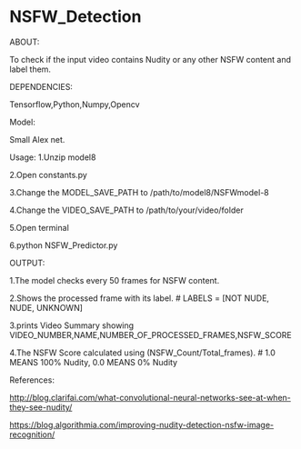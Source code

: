 # NSFW_Detection
ABOUT:

To check if the input video contains Nudity or any other NSFW content and label them.

DEPENDENCIES:

Tensorflow,Python,Numpy,Opencv

Model:

Small Alex net.

Usage:
1.Unzip model8

2.Open constants.py

3.Change the MODEL_SAVE_PATH to /path/to/model8/NSFWmodel-8

4.Change the VIDEO_SAVE_PATH to /path/to/your/video/folder

5.Open terminal

6.python NSFW_Predictor.py 

OUTPUT:

1.The model checks every 50 frames for NSFW content.

2.Shows the processed frame with its label. # LABELS = [NOT NUDE, NUDE, UNKNOWN]

3.prints Video Summary showing VIDEO_NUMBER,NAME,NUMBER_OF_PROCESSED_FRAMES,NSFW_SCORE

4.The NSFW Score calculated using (NSFW_Count/Total_frames). # 1.0 MEANS 100% Nudity, 0.0 MEANS 0% Nudity

References:

http://blog.clarifai.com/what-convolutional-neural-networks-see-at-when-they-see-nudity/

https://blog.algorithmia.com/improving-nudity-detection-nsfw-image-recognition/

